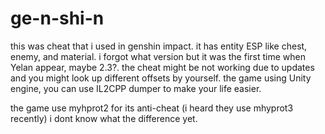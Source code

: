 # ge-n-shi-n

this was cheat that i used in genshin impact. it has entity ESP like chest, enemy, and material. 
i forgot what version but it was the first time when Yelan appear, maybe 2.3?. 
the cheat might be not working due to updates and you might look up different offsets by yourself.
the game using Unity engine, you can use IL2CPP dumper to make your life easier.

the game use myhprot2 for its anti-cheat (i heard they use mhyprot3 recently) i dont know what the difference yet.

